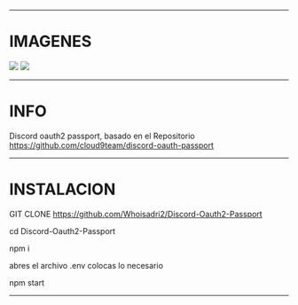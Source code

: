 ------------
# IMAGENES
<img src="https://media.discordapp.net/attachments/684760543026085894/813829790258823248/14550aaa8149ec3eefde19d9a3f006f6.png?width=1389&height=676">

<img src="https://media.discordapp.net/attachments/684760543026085894/813987204454940672/f69a3f0192d4c96921f87b3093dc12aa.png?width=1383&height=676">

------------
# INFO


Discord oauth2 passport, basado en el Repositorio https://github.com/cloud9team/discord-oauth-passport

------------
# INSTALACION


GIT CLONE https://github.com/Whoisadri2/Discord-Oauth2-Passport

cd Discord-Oauth2-Passport

npm i

abres el archivo .env colocas lo necesario

npm start

------------
